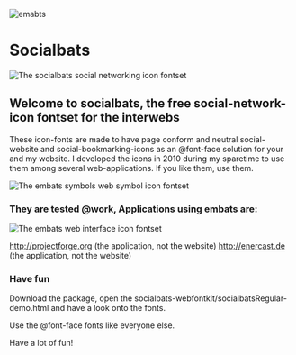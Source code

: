 ![emabts](/embats/socialbats/blob/master/wiki_img/facebooklogo.png "embats")

# Socialbats

![The socialbats social networking icon fontset](/embats/socialbats/blob/master/wiki_img/socialbats.png "socialbats")

## Welcome to socialbats, the free social-network-icon fontset for the interwebs

These icon-fonts are made to have page conform and neutral social-website and social-bookmarking-icons as an @font-face solution for your and my website. I developed the icons in 2010 during my sparetime to use them among several web-applications. If you like them, use them.

![The embats symbols web symbol icon fontset](/embats/socialbats/blob/master/wiki_img/embats_symbols.png "embats symbols")

### They are tested @work, Applications using embats are:

![The embats web interface icon fontset](/embats/socialbats/blob/master/wiki_img/embats.png "embats classic")

http://projectforge.org (the application, not the website)
http://enercast.de (the application, not the website)

### Have fun

Download the package, open the socialbats-webfontkit/socialbatsRegular-demo.html and have a look onto the fonts.

Use the @font-face fonts like everyone else.

Have a lot of fun!

